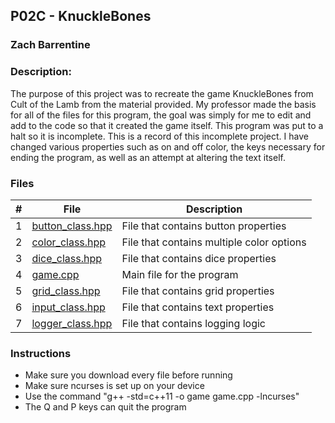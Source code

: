 ## P02C - KnuckleBones
### Zach Barrentine
### Description:

The purpose of this project was to recreate the game KnuckleBones from Cult of the Lamb from the material provided. My professor made the basis for all of the files for this program, the goal was simply for me to edit and add to the code so that it created the game itself. This program was put to a halt so it is incomplete. This is a record of this incomplete project. I have changed various properties such as on and off color, the keys necessary for ending the program, as well as an attempt at altering the text itself.

### Files

|   #   | File            | Description                                        |
| :---: | --------------- | -------------------------------------------------- |
|   1   | [button_class.hpp](https://github.com/ZachBarrentine/2143-OOP/blob/main/Assignments/P02C/button_class.hpp)         | File that contains button properties      |
|   2   | [color_class.hpp](https://github.com/ZachBarrentine/2143-OOP/blob/main/Assignments/P02C/color_class.hpp)  | File that contains multiple color options         |
|   3   | [dice_class.hpp](https://github.com/ZachBarrentine/2143-OOP/blob/main/Assignments/P02C/dice_class.hpp) | File that contains dice properties |
|   4   | [game.cpp](https://github.com/ZachBarrentine/2143-OOP/blob/main/Assignments/P02C/game.cpp) | Main file for the program |
|   5   | [grid_class.hpp](https://github.com/ZachBarrentine/2143-OOP/blob/main/Assignments/P02C/grid_class.hpp) | File that contains grid properties |
|   6   | [input_class.hpp](https://github.com/ZachBarrentine/2143-OOP/blob/main/Assignments/P02C/input_class.hpp) | File that contains text properties |
|   7   | [logger_class.hpp](https://github.com/ZachBarrentine/2143-OOP/blob/main/Assignments/P02C/logger_class.hpp) | File that contains logging logic |

### Instructions

- Make sure you download every file before running
- Make sure ncurses is set up on your device
- Use the command "g++ -std=c++11 -o game game.cpp -lncurses"
- The Q and P keys can quit the program
